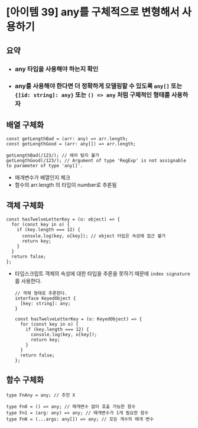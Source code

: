# [아이템 39] any를 구체적으로 변형해서 사용하기

## 요약

- ### any 타입을 사용해야 하는지 확인
- ### any를 사용해야 한다면 더 정확하게 모델링할 수 있도록 `any[]` 또는 `{[id: string]: any}` 또는 `() => any` 처럼 구체적인 형태를 사용하자

## 배열 구체화

```tsx
const getLengthBad = (arr: any) => arr.length;
const getLengthGood = (arr: any[]) => arr.length;

getLengthBad(/123/); // 에러 탐지 불가
getLengthGood(/123/); // Argument of type 'RegExp' is not assignable to parameter of type 'any[]'.
```

- 매개변수가 배열인지 체크
- 함수의 arr.length 의 타입이 number로 추론됨

## 객체 구체화

```tsx
const hasTwelveLetterKey = (o: object) => {
  for (const key in o) {
    if (key.length === 12) {
      console.log(key, o[key]); // object 타입은 속성에 접근 불가
      return key;
    }
  }
  return false;
};
```

- 타입스크립트 객체의 속성에 대한 타입을 추론을 못하기 때문에 `index signature`를 사용한다.

  ```tsx
  // 객체 형태로 추론한다.
  interface KeyedObject {
    [key: string]: any;
  }

  const hasTwelveLetterKey = (o: KeyedObject) => {
    for (const key in o) {
      if (key.length === 12) {
        console.log(key, o[key]);
        return key;
      }
    }
    return false;
  };
  ```

## 함수 구체화

```tsx
type FnAny = any; // 추천 X

type Fn0 = () => any; // 매개변수 없이 호출 가능한 함수
type Fn1 = (arg: any) => any; // 매개변수가 1개 필요한 함수
type FnN = (...args: any[]) => any; // 모든 개수의 매개 변수
```
